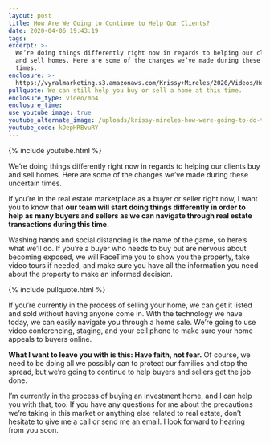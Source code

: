 ```yaml
---
layout: post
title: How Are We Going to Continue to Help Our Clients?
date: 2020-04-06 19:43:19
tags:
excerpt: >-
  We’re doing things differently right now in regards to helping our clients buy
  and sell homes. Here are some of the changes we’ve made during these uncertain
  times.
enclosure: >-
  https://vyralmarketing.s3.amazonaws.com/Krissy+Mireles/2020/Videos/How+Are+We+Going+to+Continue+to+Help+Our+Clients_.mp4
pullquote: We can still help you buy or sell a home at this time.
enclosure_type: video/mp4
enclosure_time:
use_youtube_image: true
youtube_alternate_image: /uploads/krissy-mireles-how-were-going-to-do-things-differently-yt.jpg
youtube_code: kDepHRBvuRY
---
```


{% include youtube.html %}

We’re doing things differently right now in regards to helping our clients buy and sell homes. Here are some of the changes we’ve made during these uncertain times.

If you’re in the real estate marketplace as a buyer or seller right now, I want you to know that **our team will start doing things differently in order to help as many buyers and sellers as we can navigate through real estate transactions during this time.**

Washing hands and social distancing is the name of the game, so here’s what we’ll do. If you’re a buyer who needs to buy but are nervous about becoming exposed, we will FaceTime you to show you the property, take video tours if needed, and make sure you have all the information you need about the property to make an informed decision.&nbsp;

{% include pullquote.html %}

If you’re currently in the process of selling your home, we can get it listed and sold without having anyone come in. With the technology we have today, we can easily navigate you through a home sale. We’re going to use video conferencing, staging, and your cell phone to make sure your home appeals to buyers online.

**What I want to leave you with is this: Have faith, not fear.** Of course, we need to be doing all we possibly can to protect our families and stop the spread, but we’re going to continue to help buyers and sellers get the job done.

I’m currently in the process of buying an investment home, and I can help you with that, too. If you have any questions for me about the precautions we’re taking in this market or anything else related to real estate, don’t hesitate to give me a call or send me an email. I look forward to hearing from you soon.

&nbsp;